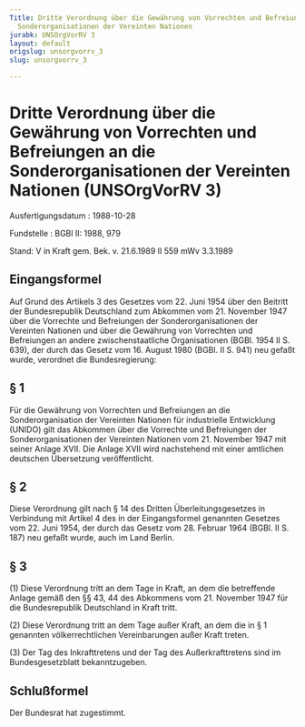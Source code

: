 ```yaml
---
Title: Dritte Verordnung über die Gewährung von Vorrechten und Befreiungen an die
  Sonderorganisationen der Vereinten Nationen
jurabk: UNSOrgVorRV 3
layout: default
origslug: unsorgvorrv_3
slug: unsorgvorrv_3

---
```


# Dritte Verordnung über die Gewährung von Vorrechten und Befreiungen an die Sonderorganisationen der Vereinten Nationen (UNSOrgVorRV 3)

Ausfertigungsdatum
:   1988-10-28

Fundstelle
:   BGBl II: 1988, 979

Stand: V in Kraft gem. Bek. v. 21.6.1989 II 559 mWv 3.3.1989

## Eingangsformel

Auf Grund des Artikels 3 des Gesetzes vom 22. Juni 1954 über den
Beitritt der Bundesrepublik Deutschland zum Abkommen vom 21. November
1947 über die Vorrechte und Befreiungen der Sonderorganisationen der
Vereinten Nationen und über die Gewährung von Vorrechten und
Befreiungen an andere zwischenstaatliche Organisationen (BGBl. 1954 II
S. 639), der durch das Gesetz vom 16. August 1980 (BGBl. II S. 941)
neu gefaßt wurde, verordnet die Bundesregierung:

## § 1

Für die Gewährung von Vorrechten und Befreiungen an die
Sonderorganisation der Vereinten Nationen für industrielle Entwicklung
(UNIDO) gilt das Abkommen über die Vorrechte und Befreiungen der
Sonderorganisationen der Vereinten Nationen vom 21. November 1947 mit
seiner Anlage XVII. Die Anlage XVII wird nachstehend mit einer
amtlichen deutschen Übersetzung veröffentlicht.

## § 2

Diese Verordnung gilt nach § 14 des Dritten Überleitungsgesetzes in
Verbindung mit Artikel 4 des in der Eingangsformel genannten Gesetzes
vom 22. Juni 1954, der durch das Gesetz vom 28. Februar 1964 (BGBl. II
S. 187) neu gefaßt wurde, auch im Land Berlin.

## § 3

(1) Diese Verordnung tritt an dem Tage in Kraft, an dem die
betreffende Anlage gemäß den §§ 43, 44 des Abkommens vom 21. November
1947 für die Bundesrepublik Deutschland in Kraft tritt.

(2) Diese Verordnung tritt an dem Tage außer Kraft, an dem die in § 1
genannten völkerrechtlichen Vereinbarungen außer Kraft treten.

(3) Der Tag des Inkrafttretens und der Tag des Außerkrafttretens sind
im Bundesgesetzblatt bekanntzugeben.

## Schlußformel

Der Bundesrat hat zugestimmt.

